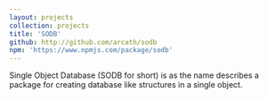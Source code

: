 ```yaml
---
layout: projects
collection: projects
title: 'SODB'
github: http://github.com/arcath/sodb
npm: 'https://www.npmjs.com/package/sodb'
---
```


Single Object Database (SODB for short) is as the name describes a package for creating database like structures in a single object.
